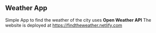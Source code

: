 
## Weather App

Simple App to find the weather of the city uses **Open Weather API**
The website is deployed at https://findtheweather.netlify.com

